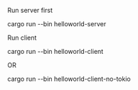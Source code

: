 Run server first

cargo run --bin helloworld-server

Run client

cargo run --bin helloworld-client

OR

cargo run --bin helloworld-client-no-tokio